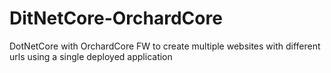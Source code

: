 # DitNetCore-OrchardCore
DotNetCore with OrchardCore FW to create multiple websites with different urls using a single deployed application
